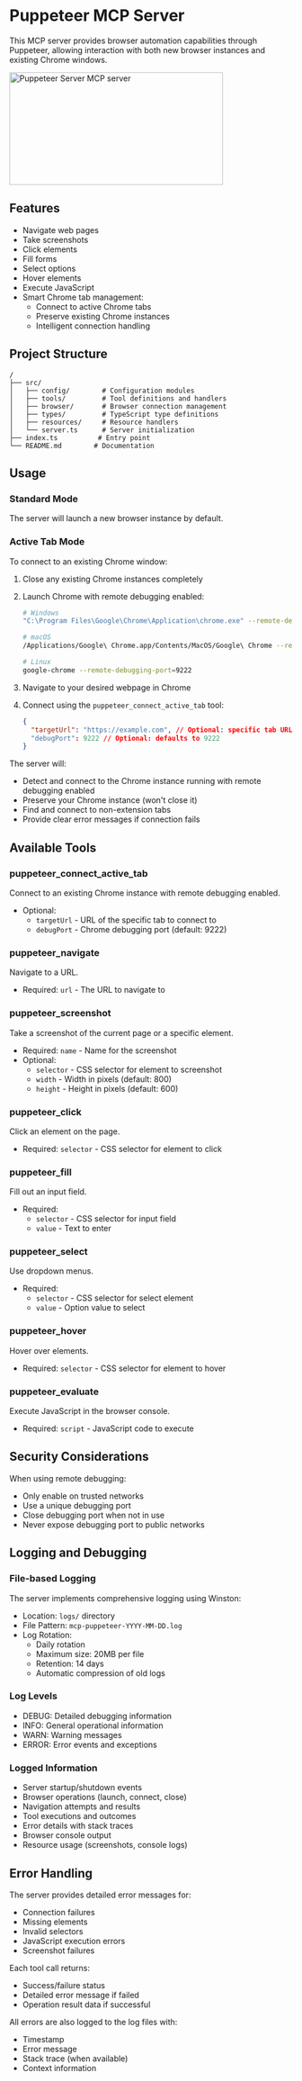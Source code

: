 # Puppeteer MCP Server

This MCP server provides browser automation capabilities through Puppeteer, allowing interaction with both new browser instances and existing Chrome windows.

<a href="https://glama.ai/mcp/servers/lpt1tvbubf"><img width="380" height="200" src="https://glama.ai/mcp/servers/lpt1tvbubf/badge" alt="Puppeteer Server MCP server" /></a>

## Features

- Navigate web pages
- Take screenshots
- Click elements
- Fill forms
- Select options
- Hover elements
- Execute JavaScript
- Smart Chrome tab management:
  - Connect to active Chrome tabs
  - Preserve existing Chrome instances
  - Intelligent connection handling

## Project Structure

```
/
├── src/
│   ├── config/        # Configuration modules
│   ├── tools/         # Tool definitions and handlers
│   ├── browser/       # Browser connection management
│   ├── types/         # TypeScript type definitions
│   ├── resources/     # Resource handlers
│   └── server.ts      # Server initialization
├── index.ts          # Entry point
└── README.md        # Documentation
```

## Usage

### Standard Mode

The server will launch a new browser instance by default.

### Active Tab Mode

To connect to an existing Chrome window:

1. Close any existing Chrome instances completely

2. Launch Chrome with remote debugging enabled:
   ```bash
   # Windows
   "C:\Program Files\Google\Chrome\Application\chrome.exe" --remote-debugging-port=9222

   # macOS
   /Applications/Google\ Chrome.app/Contents/MacOS/Google\ Chrome --remote-debugging-port=9222

   # Linux
   google-chrome --remote-debugging-port=9222
   ```

3. Navigate to your desired webpage in Chrome

4. Connect using the `puppeteer_connect_active_tab` tool:
   ```json
   {
     "targetUrl": "https://example.com", // Optional: specific tab URL
     "debugPort": 9222 // Optional: defaults to 9222
   }
   ```

The server will:
- Detect and connect to the Chrome instance running with remote debugging enabled
- Preserve your Chrome instance (won't close it)
- Find and connect to non-extension tabs
- Provide clear error messages if connection fails

## Available Tools

### puppeteer_connect_active_tab
Connect to an existing Chrome instance with remote debugging enabled.
- Optional:
  - `targetUrl` - URL of the specific tab to connect to
  - `debugPort` - Chrome debugging port (default: 9222)

### puppeteer_navigate
Navigate to a URL.
- Required: `url` - The URL to navigate to

### puppeteer_screenshot
Take a screenshot of the current page or a specific element.
- Required: `name` - Name for the screenshot
- Optional:
  - `selector` - CSS selector for element to screenshot
  - `width` - Width in pixels (default: 800)
  - `height` - Height in pixels (default: 600)

### puppeteer_click
Click an element on the page.
- Required: `selector` - CSS selector for element to click

### puppeteer_fill
Fill out an input field.
- Required:
  - `selector` - CSS selector for input field
  - `value` - Text to enter

### puppeteer_select
Use dropdown menus.
- Required:
  - `selector` - CSS selector for select element
  - `value` - Option value to select

### puppeteer_hover
Hover over elements.
- Required: `selector` - CSS selector for element to hover

### puppeteer_evaluate
Execute JavaScript in the browser console.
- Required: `script` - JavaScript code to execute

## Security Considerations

When using remote debugging:
- Only enable on trusted networks
- Use a unique debugging port
- Close debugging port when not in use
- Never expose debugging port to public networks

## Logging and Debugging

### File-based Logging
The server implements comprehensive logging using Winston:

- Location: `logs/` directory
- File Pattern: `mcp-puppeteer-YYYY-MM-DD.log`
- Log Rotation:
  - Daily rotation
  - Maximum size: 20MB per file
  - Retention: 14 days
  - Automatic compression of old logs

### Log Levels
- DEBUG: Detailed debugging information
- INFO: General operational information
- WARN: Warning messages
- ERROR: Error events and exceptions

### Logged Information
- Server startup/shutdown events
- Browser operations (launch, connect, close)
- Navigation attempts and results
- Tool executions and outcomes
- Error details with stack traces
- Browser console output
- Resource usage (screenshots, console logs)

## Error Handling

The server provides detailed error messages for:
- Connection failures
- Missing elements
- Invalid selectors
- JavaScript execution errors
- Screenshot failures

Each tool call returns:
- Success/failure status
- Detailed error message if failed
- Operation result data if successful

All errors are also logged to the log files with:
- Timestamp
- Error message
- Stack trace (when available)
- Context information
